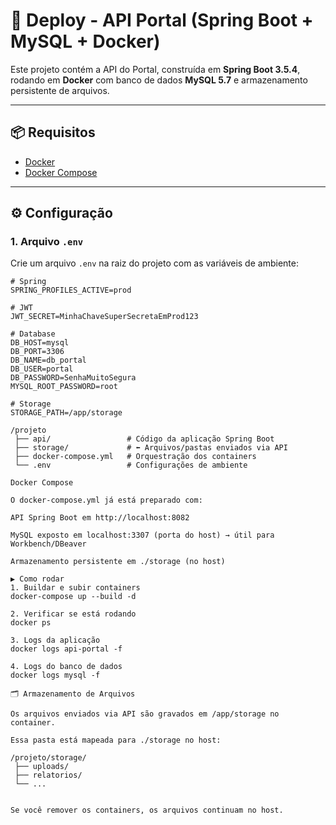 # 🚀 Deploy - API Portal (Spring Boot + MySQL + Docker)

Este projeto contém a API do Portal, construída em **Spring Boot 3.5.4**, rodando em **Docker** com banco de dados **MySQL 5.7** e armazenamento persistente de arquivos.

---

## 📦 Requisitos

- [Docker](https://docs.docker.com/get-docker/)
- [Docker Compose](https://docs.docker.com/compose/)

---

## ⚙️ Configuração

### 1. Arquivo `.env`

Crie um arquivo `.env` na raiz do projeto com as variáveis de ambiente:

```env
# Spring
SPRING_PROFILES_ACTIVE=prod

# JWT
JWT_SECRET=MinhaChaveSuperSecretaEmProd123

# Database
DB_HOST=mysql
DB_PORT=3306
DB_NAME=db_portal
DB_USER=portal
DB_PASSWORD=SenhaMuitoSegura
MYSQL_ROOT_PASSWORD=root

# Storage
STORAGE_PATH=/app/storage

/projeto
 ├── api/                 # Código da aplicação Spring Boot
 ├── storage/             # ⬅️ Arquivos/pastas enviados via API
 ├── docker-compose.yml   # Orquestração dos containers
 └── .env                 # Configurações de ambiente

Docker Compose

O docker-compose.yml já está preparado com:

API Spring Boot em http://localhost:8082

MySQL exposto em localhost:3307 (porta do host) → útil para Workbench/DBeaver

Armazenamento persistente em ./storage (no host)

▶️ Como rodar
1. Buildar e subir containers
docker-compose up --build -d

2. Verificar se está rodando
docker ps

3. Logs da aplicação
docker logs api-portal -f

4. Logs do banco de dados
docker logs mysql -f

🗂️ Armazenamento de Arquivos

Os arquivos enviados via API são gravados em /app/storage no container.

Essa pasta está mapeada para ./storage no host:

/projeto/storage/
 ├── uploads/
 ├── relatorios/
 └── ...


Se você remover os containers, os arquivos continuam no host.